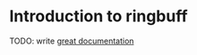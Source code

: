 # Introduction to ringbuff

TODO: write [great documentation](http://jacobian.org/writing/what-to-write/)
